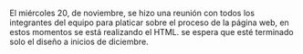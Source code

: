 El miércoles 20, de noviembre, se hizo una reunión con todos los integrantes del equipo para platicar sobre el proceso de la página web, en estos momentos se está realizando el HTML. se espera que esté terminado solo el diseño a inicios de diciembre. 